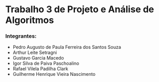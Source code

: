 # Trabalho 3 de Projeto e Análise de Algoritmos
### Integrantes:
* Pedro Augusto de Paula Ferreira dos Santos Souza
* Arthur Leite Setragni
* Gustavo Garcia Macedo
* Igor Silva de Paiva Paschoalino
* Rafael Vilela Padilha Clark
* Guilherme Henrique Vieira Nascimento

